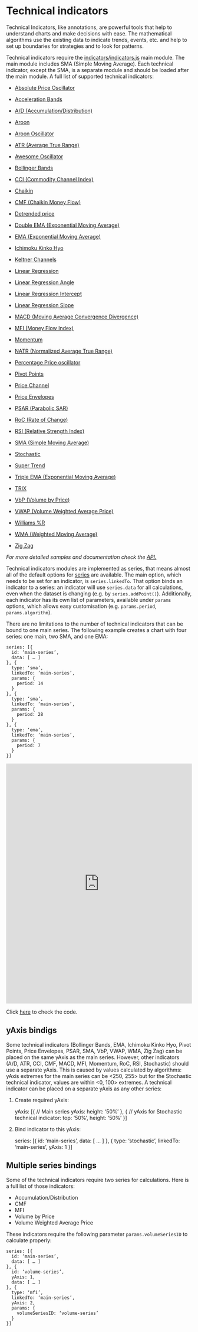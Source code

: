 Technical indicators
===

Technical Indicators, like annotations, are powerful tools that help to understand charts and make decisions with ease. The mathematical algorithms use the existing data to indicate trends, events, etc. and help to set up boundaries for strategies and to look for patterns.

Technical indicators require the [indicators/indicators.js](https://code.highcharts.com/stock/indicators/indicators.js) main module. The main module includes SMA (Simple Moving Average). Each technical indicator, except the SMA, is a separate module and should be loaded after the main module. A full list of supported technical indicators:

*   [Absolute Price Oscillator](https://jsfiddle.net/gh/get/library/pure/highcharts/highcharts/tree/master/samples/stock/indicators/apo/)
    
*   [Acceleration Bands](https://jsfiddle.net/gh/get/library/pure/highcharts/highcharts/tree/master/samples/stock/indicators/acceleration-bands/)
    
*   [A/D (Accumulation/Distribution)](https://jsfiddle.net/gh/get/library/pure/highcharts/highcharts/tree/master/samples/stock/indicators/accumulation-distribution/)
    
*   [Aroon](https://jsfiddle.net/gh/get/library/pure/highcharts/highcharts/tree/master/samples/stock/indicators/aroon/)
    
*   [Aroon Oscillator](https://jsfiddle.net/gh/get/library/pure/highcharts/highcharts/tree/master/samples/stock/indicators/aroon-oscillator/)
    
*   [ATR (Average True Range)](https://jsfiddle.net/gh/get/library/pure/highcharts/highcharts/tree/master/samples/stock/indicators/atr/)
    
*   [Awesome Oscillator](https://jsfiddle.net/gh/get/library/pure/highcharts/highcharts/tree/master/samples/stock/indicators/ao/)
    
*   [Bollinger Bands](https://jsfiddle.net/gh/get/library/pure/highcharts/highcharts/tree/master/samples/stock/indicators/bollinger-bands/)
    
*   [CCI (Commodity Channel Index)](https://jsfiddle.net/gh/get/library/pure/highcharts/highcharts/tree/master/samples/stock/indicators/cci/)
    
*   [Chaikin](https://jsfiddle.net/gh/get/library/pure/highcharts/highcharts/tree/master/samples/stock/indicators/chaikin/)
    
*   [CMF (Chaikin Money Flow)](https://jsfiddle.net/gh/get/library/pure/highcharts/highcharts/tree/master/samples/stock/indicators/cmf/)
    
*   [Detrended price](https://jsfiddle.net/gh/get/library/pure/highcharts/highcharts/tree/master/samples/stock/indicators/dpo/)
    
*   [Double EMA (Exponential Moving Average)](https://jsfiddle.net/gh/get/library/pure/highcharts/highcharts/tree/master/samples/stock/indicators/dema/)
    
*   [EMA (Exponential Moving Average)](https://jsfiddle.net/gh/get/library/pure/highcharts/highcharts/tree/master/samples/stock/indicators/ema/)
    
*   [Ichimoku Kinko Hyo](https://jsfiddle.net/gh/get/library/pure/highcharts/highcharts/tree/master/samples/stock/indicators/ichimoku-kinko-hyo/)
    
*   [Keltner Channels](https://jsfiddle.net/gh/get/library/pure/highcharts/highcharts/tree/master/samples/stock/indicators/keltner-channels/)
    
*   [Linear Regression](https://jsfiddle.net/gh/get/library/pure/highcharts/highcharts/tree/master/samples/stock/indicators/linear-regression/)
    
*   [Linear Regression Angle](https://jsfiddle.net/gh/get/library/pure/highcharts/highcharts/tree/master/samples/stock/indicators/linear-regression-angle/)
    
*   [Linear Regression Intercept](https://jsfiddle.net/gh/get/library/pure/highcharts/highcharts/tree/master/samples/stock/indicators/linear-regression-intercept/)
    
*   [Linear Regression Slope](https://jsfiddle.net/gh/get/library/pure/highcharts/highcharts/tree/master/samples/stock/indicators/linear-regression-slope/)
    
*   [MACD (Moving Average Convergence Divergence)](https://jsfiddle.net/gh/get/library/pure/highcharts/highcharts/tree/master/samples/stock/indicators/macd/)
    
*   [MFI (Money Flow Index)](https://jsfiddle.net/gh/get/library/pure/highcharts/highcharts/tree/master/samples/stock/indicators/mfi/)
    
*   [Momentum](https://jsfiddle.net/gh/get/library/pure/highcharts/highcharts/tree/master/samples/stock/indicators/momentum/)
    
*   [NATR (Normalized Average True Range)](https://jsfiddle.net/gh/get/library/pure/highcharts/highcharts/tree/master/samples/stock/indicators/natr/)
    
*   [Percentage Price oscillator](https://jsfiddle.net/gh/get/library/pure/highcharts/highcharts/tree/master/samples/stock/indicators/ppo/)
    
*   [Pivot Points](https://jsfiddle.net/gh/get/library/pure/highcharts/highcharts/tree/master/samples/stock/indicators/pivot-points/)
    
*   [Price Channel](https://jsfiddle.net/gh/get/library/pure/highcharts/highcharts/tree/master/samples/stock/indicators/price-channel/)
    
*   [Price Envelopes](https://jsfiddle.net/gh/get/library/pure/highcharts/highcharts/tree/master/samples/stock/indicators/price-envelopes/)
    
*   [PSAR (Parabolic SAR)](https://jsfiddle.net/gh/get/library/pure/highcharts/highcharts/tree/master/samples/stock/indicators/psar/)
    
*   [RoC (Rate of Change)](https://jsfiddle.net/gh/get/library/pure/highcharts/highcharts/tree/master/samples/stock/indicators/roc/)
    
*   [RSI (Relative Strength Index)](https://jsfiddle.net/gh/get/library/pure/highcharts/highcharts/tree/master/samples/stock/indicators/rsi/)
    
*   [SMA (Simple Moving Average)](https://jsfiddle.net/gh/get/library/pure/highcharts/highcharts/tree/master/samples/stock/indicators/sma/)
    
*   [Stochastic](https://jsfiddle.net/gh/get/library/pure/highcharts/highcharts/tree/master/samples/stock/indicators/stochastic/)
    
*   [Super Trend](https://jsfiddle.net/gh/get/library/pure/highcharts/highcharts/tree/master/samples/stock/indicators/supertrend/)
    
*   [Triple EMA (Exponential Moving Average)](https://jsfiddle.net/gh/get/library/pure/highcharts/highcharts/tree/master/samples/stock/indicators/tema/)
    
*   [TRIX](https://jsfiddle.net/gh/get/library/pure/highcharts/highcharts/tree/master/samples/stock/indicators/trix/)
    
*   [VbP (Volume by Price)](https://jsfiddle.net/gh/get/library/pure/highcharts/highcharts/tree/master/samples/stock/indicators/volume-by-price/)
    
*   [VWAP (Volume Weighted Average Price)](https://jsfiddle.net/gh/get/library/pure/highcharts/highcharts/tree/master/samples/stock/indicators/vwap/)
    
*   [Williams %R](https://jsfiddle.net/gh/get/library/pure/highcharts/highcharts/tree/master/samples/stock/indicators/williams-r/)
    
*   [WMA (Weighted Moving Average)](https://jsfiddle.net/gh/get/library/pure/highcharts/highcharts/tree/master/samples/stock/indicators/wma/)
    
*   [Zig Zag](https://jsfiddle.net/gh/get/library/pure/highcharts/highcharts/tree/master/samples/stock/indicators/zigzag/)
    

_For more detailed samples and documentation check the [API.](https://api.highcharts.com/highstock/plotOptions.sma)_

Technical indicators modules are implemented as series, that means almost all of the default options for [series](https://www.highcharts.com/docs/chart-concepts/series) are available. The main option, which needs to be set for an indicator, is `series.linkedTo`. That option binds an indicator to a series: an indicator will use `series.data` for all calculations, even when the dataset is changing (e.g. by `series.addPoint()`). Additionally, each indicator has its own list of parameters, available under `params` options, which allows easy customisation (e.g. `params.period`, `params.algorithm`).

There are no limitations to the number of technical indicators that can be bound to one main series. The following example creates a chart with four series: one main, two SMA, and one EMA:

    
    series: [{
      id: ‘main-series’,
      data: [ … ]
    }, {
      type: ‘sma’,
      linkedTo: ‘main-series’,
      params: {
        period: 14
      }
    }, {
      type: ‘sma’,
      linkedTo: ‘main-series’,
      params: {
        period: 28
      }
    }, {
      type: ‘ema’,
      linkedTo: ‘main-series’,
      params: {
        period: 7
      }
    }]
    

<iframe style="width: 100%; height: 650px; border: none;" src=https://www.highcharts.com/samples/embed/stock/demo/macd-pivot-points allow="fullscreen"></iframe>

Click [here](https://jsfiddle.net/gh/get/library/pure/highcharts/highcharts/tree/master/samples/stock/demo/macd-pivot-points) to check the code.

yAxis bindigs
-------------

Some technical indicators (Bollinger Bands, EMA, Ichimoku Kinko Hyo, Pivot Points, Price Envelopes, PSAR, SMA, VbP, VWAP, WMA, Zig Zag) can be placed on the same yAxis as the main series. However, other indicators (A/D, ATR, CCI, CMF, MACD, MFI, Momentum, RoC, RSI, Stochastic) should use a separate yAxis. This is caused by values calculated by algorithms: yAxis extremes for the main series can be <250, 255> but for the Stochastic technical indicator, values are within <0, 100> extremes. A technical indicator can be placed on a separate yAxis as any other series:

1. Create required yAxis:

    
    yAxis: [{
      // Main series yAxis:
      height: ‘50%’
    }, {
      // yAxis for Stochastic technical indicator:
      top: ‘50%’,
      height: ‘50%’
    }]
    

2. Bind indicator to this yAxis:

    
    series: [{
      id: ‘main-series’,
      data: [ … ]
    }, {
      type: ‘stochastic’,
      linkedTo: ‘main-series’,
      yAxis: 1
    }]
    

Multiple series bindings
------------------------

Some of the technical indicators require two series for calculations. Here is a full list of those indicators:

*   Accumulation/Distribution
*   CMF
*   MFI
*   Volume by Price
*   Volume Weighted Average Price

These indicators require the following parameter `params.volumeSeriesID` to calculate properly:

    
    series: [{
      id: ‘main-series’,
      data: [ … ]
    }, {
      id: ‘volume-series’,
      yAxis: 1,
      data: [ … ]
    }, {
      type: ‘mfi’,
      linkedTo: ‘main-series’,
      yAxis: 2,
      params: {
        volumeSeriesID: ‘volume-series’
      }
    }]
